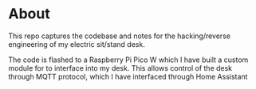 # About
This repo captures the codebase and notes for the hacking/reverse engineering of my electric sit/stand desk.

The code is flashed to a Raspberry Pi Pico W which I have built a custom module for to interface into my desk. 
This allows control of the desk through MQTT protocol, which I have interfaced through Home Assistant
